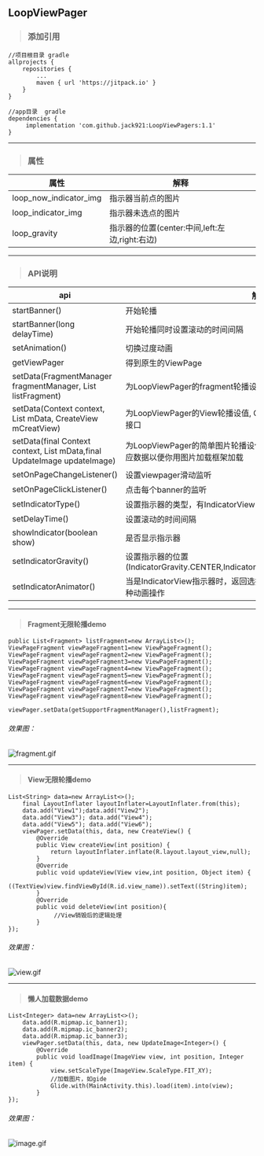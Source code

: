 
## LoopViewPager

>### 添加引用



```
//项目根目录 gradle
allprojects {
	repositories {
		...
		maven { url 'https://jitpack.io' }
	}
}

//app目录  gradle
dependencies {
	 implementation 'com.github.jack921:LoopViewPagers:1.1'
}
```



---

>### 属性

属性 | 解释
---|---
loop_now_indicator_img | 指示器当前点的图片
loop_indicator_img | 指示器未选点的图片
loop_gravity | 指示器的位置(center:中间,left:左边,right:右边)


---


> ### API说明

api | 解释
---|---
startBanner() | 开始轮播
startBanner(long delayTime) | 开始轮播同时设置滚动的时间间隔
setAnimation() | 切换过度动画
getViewPager | 得到原生的ViewPage
setData(FragmentManager fragmentManager, List<Fragment> listFragment) |  为LoopViewPager的fragment轮播设值
setData(Context context, List<T> mData, CreateView mCreatView) | 为LoopViewPager的View轮播设值, CreateView为View创建，刷新，删除的接口
setData(final Context context, List<T> mData,final UpdateImage updateImage) | 为LoopViewPager的简单图片轮播设值，UpdateImage返回ImageView和对应数据以便你用图片加载框架加载
setOnPageChangeListener() | 设置viewpager滑动监听
setOnPageClickListener() | 点击每个banner的监听
setIndicatorType() | 设置指示器的类型，有IndicatorView()和IndicatiorCanvasView
setDelayTime() | 设置滚动的时间间隔
showIndicator(boolean show) | 是否显示指示器
setIndicatorGravity() | 设置指示器的位置(IndicatorGravity.CENTER,IndicatorGravity.LEFT,IndicatorGravity.RIGHT)
setIndicatorAnimator() | 当是IndicatorView指示器时，返回选择点的View,以便你那这个View进行各种动画操作


---


>#### Fragment无限轮播demo

```
public List<Fragment> listFragment=new ArrayList<>();
ViewPageFragment viewPageFragment1=new ViewPageFragment();
ViewPageFragment viewPageFragment2=new ViewPageFragment();
ViewPageFragment viewPageFragment3=new ViewPageFragment();
ViewPageFragment viewPageFragment4=new ViewPageFragment();
ViewPageFragment viewPageFragment5=new ViewPageFragment();
ViewPageFragment viewPageFragment6=new ViewPageFragment();
ViewPageFragment viewPageFragment7=new ViewPageFragment();
ViewPageFragment viewPageFragment8=new ViewPageFragment();

viewPager.setData(getSupportFragmentManager(),listFragment);

```
###### 效果图：

![fragment.gif](https://upload-images.jianshu.io/upload_images/925576-a7efd6b3bc8cb2e8.gif?imageMogr2/auto-orient/strip)


---


>#### View无限轮播demo

```
List<String> data=new ArrayList<>();
    final LayoutInflater layoutInflater=LayoutInflater.from(this);
    data.add("View1");data.add("View2");
    data.add("View3"); data.add("View4");
    data.add("View5"); data.add("View6");
    viewPager.setData(this, data, new CreateView() {
        @Override
        public View createView(int position) {
            return layoutInflater.inflate(R.layout.layout_view,null);
        }
        @Override
        public void updateView(View view,int position, Object item) {
            ((TextView)view.findViewById(R.id.view_name)).setText((String)item);
        }
        @Override
        public void deleteView(int position){
             //View销毁后的逻辑处理   
        }
});
```

###### 效果图：

![view.gif](https://upload-images.jianshu.io/upload_images/925576-c7c907916a7e5167.gif?imageMogr2/auto-orient/strip)


---


>#### 懒人加载数据demo


```
List<Integer> data=new ArrayList<>();
    data.add(R.mipmap.ic_banner1);
    data.add(R.mipmap.ic_banner2);
    data.add(R.mipmap.ic_banner3);
    viewPager.setData(this, data, new UpdateImage<Integer>() {
        @Override
        public void loadImage(ImageView view, int position, Integer item) {
            view.setScaleType(ImageView.ScaleType.FIT_XY);
            //加载图片，如gide
            Glide.with(MainActivity.this).load(item).into(view);
        }
});
```


###### 效果图：

![image.gif](https://upload-images.jianshu.io/upload_images/925576-e1718da15129fc22.gif?imageMogr2/auto-orient/strip)





